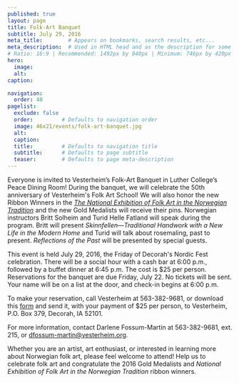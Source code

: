 ```yaml
---
published: true
layout: page
title: Folk-Art Banquet
subtitle: July 29, 2016
meta_title:        # Appears on bookmarks, search results, etc...
meta_description:  # Used in HTML head and as the description for some search engines
# Ratio: 16:9 | Recommended: 1492px by 840px | Minimum: 746px by 420px
hero:
  image:
  alt: 
caption: 

navigation:
  order: 40
pagelist:
  exclude: false
  order:         # Defaults to navigation order  
  image: 46x21/events/folk-art-banquet.jpg
  alt:
  caption:
  title:         # Defaults to navigation title
  subtitle:      # Defaults to page subtitle
  teaser:        # Defaults to page meta-description  
---
```

Everyone is invited to Vesterheim’s Folk-Art Banquet in Luther College’s Peace Dining Room! During the banquet, we will celebrate the 50th anniversary of Vesterheim's Folk Art School! We will also honor the new Ribbon Winners in the [_The National Exhibition of Folk Art in the Norwegian Tradition_](/exhibitions/special/national-exhibition-of-folk-art-in-the-norwegian-tradition/) and the new Gold Medalists will receive their pins. Norwegian instructors Britt Solheim and Turid Helle Fatland will speak during the program. Britt will present _Skinnfellen—Traditional Handwork with a New Life in the Modern Home_ and Turid will talk about rosemaling, past to present. _Reflections of the Past_ will be presented by special guests. 

This event is held July 29, 2016, the Friday of Decorah's Nordic Fest celebration. There will be a social hour with a cash bar at 6:00 p.m., followed by a buffet dinner at 6:45 p.m. The cost is $25 per person. Reservations for the banquet are due Friday, July 22. No tickets will be sent. Your name will be on a list at the door, and check-in begins at 6:00 p.m. 

To make your reservation, call Vesterheim at 563-382-9681, or download this [form](/events/annual/documents/banquet.pdf) and send it, with your payment of $25 per person, to Vesterheim, P.O. Box 379, Decorah, IA 52101. 

For more information, contact Darlene Fossum-Martin at 563-382-9681, ext. 215, or [dfossum-martin@vesterheim.org](mailto:dfossum-martin@vesterheim.org).

Whether you are an artist, art enthusiast, or interested in learning more about Norwegian folk art, please feel welcome to attend! Help us to celebrate folk art and congratulate the 2016 Gold Medalists and _National Exhibition of Folk Art in the Norwegian Tradition_ ribbon winners. 